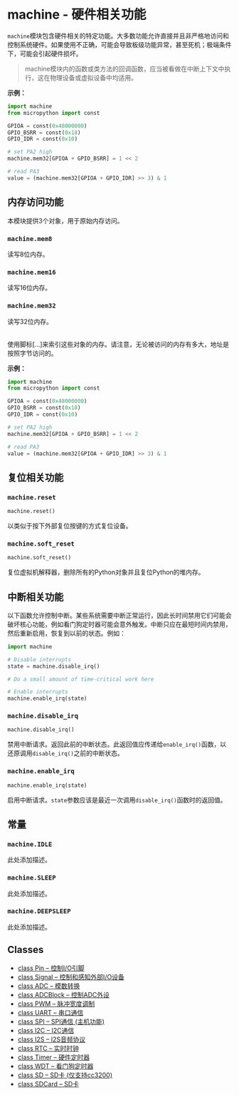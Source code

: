 # machine - 硬件相关功能

`machine`模块包含硬件相关的特定功能。大多数功能允许直接并且非严格地访问和控制系统硬件。如果使用不正确，可能会导致板级功能异常，甚至死机；极端条件下，可能会引起硬件损坏。

> machine模块内的函数或类方法的回调函数，应当被看做在中断上下文中执行，这在物理设备或虚拟设备中均适用。

**示例：**

```python
import machine
from micropython import const

GPIOA = const(0x48000000)
GPIO_BSRR = const(0x18)
GPIO_IDR = const(0x10)

# set PA2 high
machine.mem32[GPIOA + GPIO_BSRR] = 1 << 2

# read PA3
value = (machine.mem32[GPIOA + GPIO_IDR] >> 3) & 1
```

## 内存访问功能

本模块提供3个对象，用于原始内存访问。

### `machine.mem8`

读写8位内存。

### `machine.mem16`

读写16位内存。

### `machine.mem32`

读写32位内存。

<br>
使用脚标[...]来索引这些对象的内存。请注意，无论被访问的内存有多大，地址是按照字节访问的。

**示例：**

```python
import machine
from micropython import const

GPIOA = const(0x48000000)
GPIO_BSRR = const(0x18)
GPIO_IDR = const(0x10)

# set PA2 high
machine.mem32[GPIOA + GPIO_BSRR] = 1 << 2

# read PA3
value = (machine.mem32[GPIOA + GPIO_IDR] >> 3) & 1
```

## 复位相关功能

### `machine.reset`

```python
machine.reset()
```

以类似于按下外部复位按键的方式复位设备。

### `machine.soft_reset`

```python
machine.soft_reset()
```

复位虚拟机解释器，删除所有的Python对象并且复位Python的堆内存。

## 中断相关功能

以下函数允许控制中断。某些系统需要中断正常运行，因此长时间禁用它们可能会破坏核心功能，例如看门狗定时器可能会意外触发。中断只应在最短时间内禁用，然后重新启用，恢复到以前的状态。例如：

```python
import machine

# Disable interrupts
state = machine.disable_irq()

# Do a small amount of time-critical work here

# Enable interrupts
machine.enable_irq(state)
```

### `machine.disable_irq`

```python
machine.disable_irq()
```

禁用中断请求。返回此前的中断状态。此返回值应传递给`enable_irq()`函数，以还原调用`disable_irq()`之前的中断状态。

### `machine.enable_irq`

```python
machine.enable_irq(state)
```

启用中断请求。`state`参数应该是最近一次调用`disable_irq()`函数时的返回值。

## 常量

### `machine.IDLE`

此处添加描述。

### `machine.SLEEP`

此处添加描述。

### `machine.DEEPSLEEP`

此处添加描述。

## Classes

- [class Pin – 控制I/O引脚](./machine.Pin.md)
- [class Signal – 控制和感知外部I/O设备](./machine.Signal.md)
- [class ADC – 模数转换](./machine.ADC.md)
- [class ADCBlock – 控制ADC外设](./machine.ADCBlock.md)
- [class PWM – 脉冲宽度调制](./PWM.md)
- [class UART – 串口通信](./machine.UART.md)
- [class SPI – SPI通信 (主机功能)](./machine.SPI.md)
- [class I2C – I2C通信](./machine.I2C.md)
- [class I2S – I2S音频协议](./machine.I2S.md)
- [class RTC – 实时时钟](./machine.RTC.md)
- [class Timer – 硬件定时器](./machine.Timer.md)
- [class WDT – 看门狗定时器](./machine.WDT.md)
- [class SD – SD卡 (仅支持cc3200)](./machine.SD.md)
- [class SDCard – SD卡](./machine.SDCard.md)
